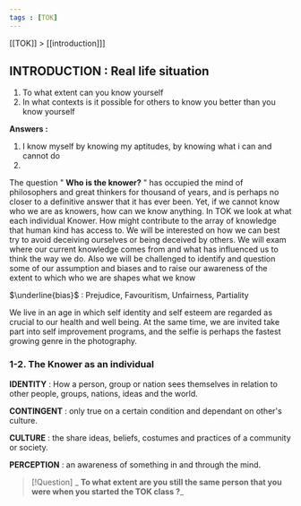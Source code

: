 ```yaml
---
tags : [TOK]
---
```


[[TOK]] > [[introduction]]]


## **INTRODUCTION :** Real life situation

1) To what extent can you know yourself
2) In what contexts is it possible for others to know you better than you know yourself

**Answers :**

1) I know myself by knowing my aptitudes, by knowing what i can and cannot do
2) 


The question " **Who is the knower?** " has occupied the mind of philosophers and great thinkers for thousand of years, and is perhaps no closer to a definitive answer that it has ever been. Yet, if we cannot know who we are as knowers, how can we know anything. In TOK we look at what each individual Knower. How might contribute to the array of knowledge that human kind has access to. We will be interested on how we can best try to avoid deceiving ourselves or being deceived by others. We will exam where our current knowledge comes from and what has influenced us to think the way we do. Also we will be challenged to identify and question some of our assumption and biases and to raise our awareness of the extent to which who we are shapes what we know

$\underline{bias}$ : Prejudice, Favouritism, Unfairness, Partiality


We live in an age in which self identity and self esteem are regarded as crucial to our health and well being. At the same time, we are invited take part into self improvement programs, and the selfie is perhaps the fastest growing genre in the photography. 


### 1-2. The Knower as an individual

**IDENTITY** : How a person, group or nation sees themselves in relation to other people, groups, nations, ideas and the world.

**CONTINGENT** : only true on a certain condition and dependant on other's culture.

**CULTURE** : the share ideas, beliefs, costumes and practices of a community or society.

**PERCEPTION** : an awareness of something in and through the mind.

>[!Question]
>_ **To what extent are you still the same person that you were when you started the TOK class ?**_


